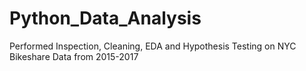 # Python_Data_Analysis
Performed Inspection, Cleaning, EDA and Hypothesis Testing on NYC Bikeshare Data from 2015-2017
